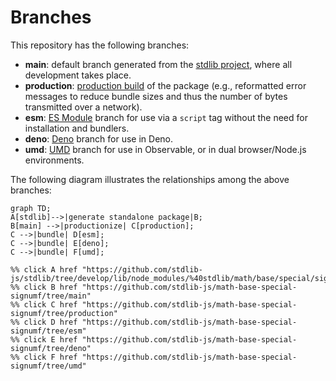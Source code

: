<!--

@license Apache-2.0

Copyright (c) 2022 The Stdlib Authors.

Licensed under the Apache License, Version 2.0 (the "License");
you may not use this file except in compliance with the License.
You may obtain a copy of the License at

    http://www.apache.org/licenses/LICENSE-2.0

Unless required by applicable law or agreed to in writing, software
distributed under the License is distributed on an "AS IS" BASIS,
WITHOUT WARRANTIES OR CONDITIONS OF ANY KIND, either express or implied.
See the License for the specific language governing permissions and
limitations under the License.

-->

# Branches

This repository has the following branches:

-   **main**: default branch generated from the [stdlib project][stdlib-url], where all development takes place.
-   **production**: [production build][production-url] of the package (e.g., reformatted error messages to reduce bundle sizes and thus the number of bytes transmitted over a network).
-   **esm**: [ES Module][esm-url] branch for use via a `script` tag without the need for installation and bundlers.
-   **deno**: [Deno][deno-url] branch for use in Deno.
-   **umd**: [UMD][umd-url] branch for use in Observable, or in dual browser/Node.js environments.

The following diagram illustrates the relationships among the above branches:

```mermaid
graph TD;
A[stdlib]-->|generate standalone package|B;
B[main] -->|productionize| C[production];
C -->|bundle| D[esm];
C -->|bundle| E[deno];
C -->|bundle| F[umd];

%% click A href "https://github.com/stdlib-js/stdlib/tree/develop/lib/node_modules/%40stdlib/math/base/special/signumf"
%% click B href "https://github.com/stdlib-js/math-base-special-signumf/tree/main"
%% click C href "https://github.com/stdlib-js/math-base-special-signumf/tree/production"
%% click D href "https://github.com/stdlib-js/math-base-special-signumf/tree/esm"
%% click E href "https://github.com/stdlib-js/math-base-special-signumf/tree/deno"
%% click F href "https://github.com/stdlib-js/math-base-special-signumf/tree/umd"
```

[stdlib-url]: https://github.com/stdlib-js/stdlib/tree/develop/lib/node_modules/%40stdlib/math/base/special/signumf
[production-url]: https://github.com/stdlib-js/math-base-special-signumf/tree/production
[deno-url]: https://github.com/stdlib-js/math-base-special-signumf/tree/deno
[umd-url]: https://github.com/stdlib-js/math-base-special-signumf/tree/umd
[esm-url]: https://github.com/stdlib-js/math-base-special-signumf/tree/esm